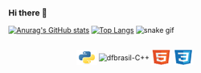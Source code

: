 ### Hi there 👋

[![Anurag's GitHub stats](https://github-readme-stats.vercel.app/api?username=dfbrasil&theme=github_dark)](https://github.com/anuraghazra/github-readme-stats)
[![Top Langs](https://github-readme-stats.vercel.app/api/top-langs/?username=dfbrasil&layout=compact)](https://github.com/anuraghazra/github-readme-stats)
![snake gif](https://github.com/dfbrasil/dfbrasil/blob/output/github-contribution-grid-snake.svg)

<div align="center">
<div style="display: inline_block"><br>
  <img align="center" alt="dfbrasil-Python" height="30" width="40" src="https://raw.githubusercontent.com/devicons/devicon/master/icons/python/python-original.svg">
  <img align="center" alt="dfbrasil-C++" height="30" width="40" src="https://raw.githubusercontent.com/devicons/devicon/master/icons/C++/c++.svg">
  <img align="center" alt="dfbrasil -HTML" height="30" width="40" src="https://raw.githubusercontent.com/devicons/devicon/master/icons/html5/html5-original.svg">
  <img align="center" alt="dfbrasil-CSS" height="30" width="40" src="https://raw.githubusercontent.com/devicons/devicon/master/icons/css3/css3-original.svg">
</div>
 </div>

<!--
**dfbrasil/dfbrasil** is a ✨ _special_ ✨ repository because its `README.md` (this file) appears on your GitHub profile.

Here are some ideas to get you started:

- 🔭 I’m currently working on ...
- 🌱 I’m currently learning ...
- 👯 I’m looking to collaborate on ...
- 🤔 I’m looking for help with ...
- 💬 Ask me about ...
- 📫 How to reach me: ...
- 😄 Pronouns: ...
- ⚡ Fun fact: ...
-->
